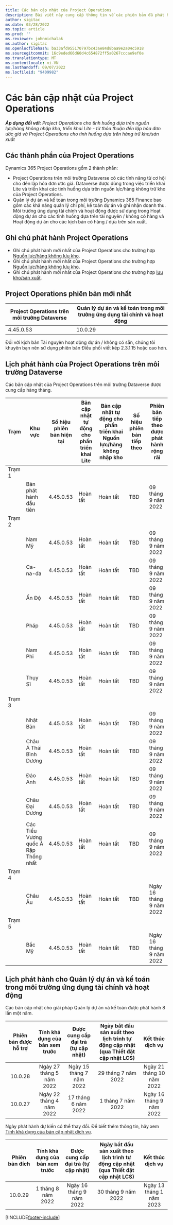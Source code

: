 ```yaml
---
title: Các bản cập nhật của Project Operations
description: Bài viết này cung cấp thông tin về các phiên bản đã phát hành của Dynamics 365 Project Operations.
author: sigitac
ms.date: 03/28/2022
ms.topic: article
ms.prod: ''
ms.reviewer: johnmichalak
ms.author: sigitac
ms.openlocfilehash: ba33afd955170797bc43ae84d8baa9e2a04c5918
ms.sourcegitcommit: 16c9eded66d60d4c654872ff5a0267cccae9ef0e
ms.translationtype: MT
ms.contentlocale: vi-VN
ms.lasthandoff: 09/07/2022
ms.locfileid: "9409982"
---
```

# <a name="project-operations-updates"></a>Các bản cập nhật của Project Operations

_**Áp dụng đối với:** Project Operations cho tình huống dựa trên nguồn lực/hàng không nhập kho, triển khai Lite - từ thỏa thuận đến lập hóa đơn ước giá và Project Operations cho tình huống dựa trên hàng trữ kho/sản xuất_



## <a name="project-operations-components"></a>Các thành phần của Project Operations

Dynamics 365 Project Operations gồm 2 thành phần:

- Project Operations trên môi trường Dataverse có các tính năng từ cơ hội cho đến lập hóa đơn ước giá. Dataverse được dùng trong việc triển khai Lite và triển khai các tình huống dựa trên nguồn lực/hàng không trữ kho của Project Operations.
- Quản lý dự án và kế toán trong môi trường Dynamics 365 Finance bao gồm các khả năng quản lý chi phí, kế toán dự án và ghi nhận doanh thu. Môi trường ứng dụng tài chính và hoạt động được sử dụng trong Hoạt động dự án cho các tình huống dựa trên tài nguyên / không có hàng và Hoạt động dự án cho các kịch bản có hàng / dựa trên sản xuất.

## <a name="project-operations-release-notes"></a>Ghi chú phát hành Project Operations
- Ghi chú phát hành mới nhất của Project Operations cho trường hợp [Nguồn lực/hàng không lưu kho](whats-new-july-2022-resource-based.md).
- Ghi chú phát hành mới nhất của Project Operations cho trường hợp [Nguồn lực/hàng không lưu kho](../pro/whats-new/whats-new-july-2022-lite.md).
- Ghi chú phát hành mới nhất của Project Operations cho trường hợp [lưu kho/sản xuất](../prod-pma/whats-new/whats-new-jul-2022-stocked.md).

## <a name="project-operations-latest-version"></a>Project Operations phiên bản mới nhất

| Project Operations trên môi trường Dataverse | Quản lý dự án và kế toán trong môi trường ứng dụng tài chính và hoạt động | 
| --- | --- |
| 4.45.0.53 | 10.0.29 |

Đối với kịch bản Tài nguyên hoạt động dự án / không có sẵn, chúng tôi khuyên bạn nên sử dụng phiên bản Điều phối viết kép 2.3.1.15 hoặc cao hơn.

## <a name="release-schedule-for-project-operations-on-dataverse-environment"></a>Lịch phát hành của Project Operations trên môi trường Dataverse

Các bản cập nhật của Project Operations trên môi trường Dataverse được cung cấp hàng tháng. 

| Trạm | Khu vực | Số hiệu phiên bản hiện tại | Bản cập nhật tự động cho phần triển khai Lite | Bản cập nhật tự động cho phần triển khai Nguồn lực/hàng không nhập kho | Số hiệu phiên bản tiếp theo | Phiên bản tiếp theo được phát hành rộng rãi |
|-----------|-----------------------|-----------------|--------------------|---------------------|---------------------|---------------------|
| Trạm 1 |   &nbsp;              |    &nbsp;       | &nbsp;             |      &nbsp;         |      &nbsp;         |      &nbsp;         |
|   &nbsp;  | Bản phát hành đầu tiên         |  4.45.0.53      | Hoàn tất           | Hoàn tất            | TBD                 | 09 tháng 9 năm 2022      |
| Trạm 2 |   &nbsp;              |    &nbsp;       | &nbsp;             |      &nbsp;         |      &nbsp;         |      &nbsp;         |
|   &nbsp;  | Nam Mỹ         |  4.45.0.53      | Hoàn tất           | Hoàn tất            | TBD                 | 09 tháng 9 năm 2022       |
|   &nbsp;  | Ca-na-đa                |  4.45.0.53      | Hoàn tất           | Hoàn tất            | TBD                 | 09 tháng 9 năm 2022       |
|   &nbsp;  | Ấn Độ                 |  4.45.0.53      | Hoàn tất           | Hoàn tất            | TBD                 | 09 tháng 9 năm 2022       |
|   &nbsp;  | Pháp                |  4.45.0.53      | Hoàn tất           | Hoàn tất            | TBD                 | 09 tháng 9 năm 2022       |
|   &nbsp;  | Nam Phi          |  4.45.0.53      | Hoàn tất           | Hoàn tất            | TBD                 | 09 tháng 9 năm 2022       |
|   &nbsp;  | Thụy Sĩ           |  4.45.0.53      | Hoàn tất           | Hoàn tất            | TBD                 | 09 tháng 9 năm 2022       |
| Trạm 3 |      &nbsp;           |     &nbsp;      |     &nbsp;         |      &nbsp;         |      &nbsp;         |      &nbsp;         |
|   &nbsp;  | Nhật Bản                 |  4.45.0.53      | Hoàn tất      | Hoàn tất       | TBD                 | 09 tháng 9 năm 2022       |
|   &nbsp;  | Châu Á Thái Bình Dương          |  4.45.0.53      | Hoàn tất      | Hoàn tất       | TBD                 | 09 tháng 9 năm 2022       |
|   &nbsp;  | Đảo Anh         |  4.45.0.53      | Hoàn tất      | Hoàn tất       | TBD                 | 09 tháng 9 năm 2022       |
|   &nbsp;  | Châu Đại Dương               |  4.45.0.53      | Hoàn tất      | Hoàn tất       | TBD                 | 09 tháng 9 năm 2022       |
|   &nbsp;  | Các Tiểu Vương quốc Ả Rập Thống nhất  |  4.45.0.53      | Hoàn tất      | Hoàn tất       | TBD                 | 09 tháng 9 năm 2022       |
| Trạm 4 |     &nbsp;            |     &nbsp;      |     &nbsp;         |      &nbsp;         |      &nbsp;         |      &nbsp;         |
|   &nbsp;  | Châu Âu                |  4.45.0.53      | Hoàn tất           | Hoàn tất            | TBD           | Ngày 16 tháng 9 năm 2022       |
| Trạm 5 |     &nbsp;            |     &nbsp;      |     &nbsp;         |      &nbsp;         |      &nbsp;         |      &nbsp;         |
|   &nbsp;  | Bắc Mỹ         |  4.45.0.53      | Hoàn tất           | Hoàn tất            | TBD           | Ngày 16 tháng 9 năm 2022       |

## <a name="release-schedule-for-project-management-and-accounting-in-the-finance-and-operations-apps-environment"></a>Lịch phát hành cho Quản lý dự án và kế toán trong môi trường ứng dụng tài chính và hoạt động

Các bản cập nhật cho giải pháp Quản lý dự án và kế toán được phát hành 8 lần một năm.

|Phiên bản được hỗ trợ| Tính khả dụng của bản xem trước | Được cung cấp đại trà (tự cập nhật) | Ngày bắt đầu sản xuất theo lịch trình tự động cập nhật (qua Thiết đặt cập nhật LCS) |   Kết thúc dịch vụ   |
|:---------------:|:---------------------------:|:---------------------------------:|:--------------------------------------------------------------------:|:------------------:|
|     10.0.28     |      Ngày 27 tháng 5 năm 2022           |        Ngày 15 tháng 7 năm 2022              |                          29 tháng 7 năm 2022                               | Ngày 21 tháng 10 năm 2022   |
|     10.0.27     |      Ngày 22 tháng 4 năm 2022         |        17 tháng 6 năm 2022              |                          1 tháng 7 năm 2022                                | Ngày 16 tháng 9 năm 2022 |

Ngày phát hành dự kiến có thể thay đổi. Để biết thêm thông tin, hãy xem [Tính khả dụng của bản cập nhật dịch vụ](/dynamics365/fin-ops-core/fin-ops/get-started/public-preview-releases?toc=%2fdynamics365%2ffinance%2ftoc.json).

|Phiên bản đích | Tính khả dụng của bản xem trước | Được cung cấp đại trà (tự cập nhật) | Ngày bắt đầu sản xuất theo lịch trình tự động cập nhật (qua Thiết đặt cập nhật LCS) |   Kết thúc dịch vụ   |
|:---------------:|:---------------------------:|:---------------------------------:|:--------------------------------------------------------------------:|:------------------:|
|     10.0.29     |      1 tháng 8 năm 2022         |       Ngày 16 tháng 9 năm 2022          |                        30 tháng 9 năm 2022                            | Ngày 13 tháng 1 năm 2023   |

[!INCLUDE[footer-include](../includes/footer-banner.md)]
